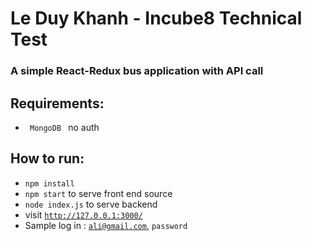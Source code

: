 # Le Duy Khanh - Incube8 Technical Test

### A simple React-Redux bus application with API call
## Requirements:
- <code> MongoDB </code> no auth
## How to run:
- <code>npm install</code>
- <code>npm start</code> to serve front end source
- <code>node index.js</code> to serve backend
- visit <code>http://127.0.0.1:3000/</code>
- Sample log in : <code>ali@gmail.com</code>, <code>password</code>


